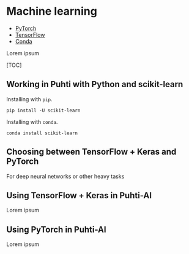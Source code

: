# Machine learning

- [PyTorch](/apps/pytorch)
- [TensorFlow](/apps/tensorflow)
- [Conda](/support/tutorials/conda/)

Lorem ipsum

[TOC]

## Working in Puhti with Python and scikit-learn

Installing with `pip`.

    pip install -U scikit-learn

Installing with `conda`.

    conda install scikit-learn

## Choosing between TensorFlow + Keras and PyTorch

For deep neural networks or other heavy tasks

## Using TensorFlow + Keras in Puhti-AI

Lorem ipsum

## Using PyTorch in Puhti-AI

Lorem ipsum
